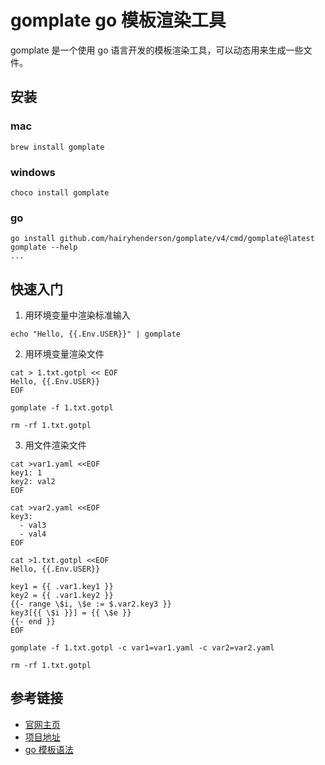 # gomplate go 模板渲染工具

gomplate 是一个使用 go 语言开发的模板渲染工具，可以动态用来生成一些文件。

## 安装

### mac

```shell
brew install gomplate
```

### windows

```shell
choco install gomplate
```

### go

```shell
go install github.com/hairyhenderson/gomplate/v4/cmd/gomplate@latest
gomplate --help
...
```

## 快速入门

1. 用环境变量中渲染标准输入

```shell
echo "Hello, {{.Env.USER}}" | gomplate
```

2. 用环境变量渲染文件

```shell
cat > 1.txt.gotpl << EOF
Hello, {{.Env.USER}}
EOF

gomplate -f 1.txt.gotpl

rm -rf 1.txt.gotpl
```

3. 用文件渲染文件

```shell
cat >var1.yaml <<EOF
key1: 1
key2: val2
EOF

cat >var2.yaml <<EOF
key3:
  - val3
  - val4
EOF

cat >1.txt.gotpl <<EOF
Hello, {{.Env.USER}}

key1 = {{ .var1.key1 }}
key2 = {{ .var1.key2 }}
{{- range \$i, \$e := $.var2.key3 }}
key3[{{ \$i }}] = {{ \$e }}
{{- end }}
EOF

gomplate -f 1.txt.gotpl -c var1=var1.yaml -c var2=var2.yaml

rm -rf 1.txt.gotpl
```

## 参考链接

- [官网主页](https://docs.gomplate.ca/)
- [项目地址](https://github.com/hairyhenderson/gomplate)
- [go 模板语法](https://pkg.go.dev/text/template)
